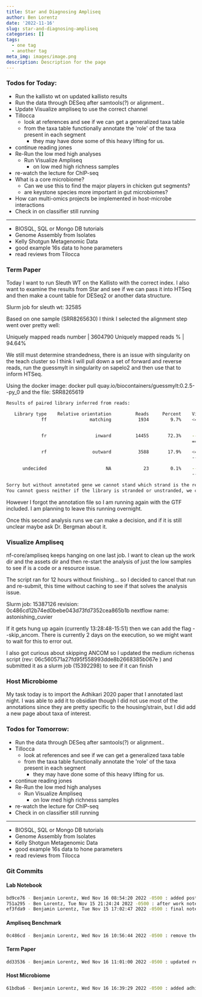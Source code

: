 ```yaml
---
title: Star and Diagnosing Ampliseq
author: Ben Lorentz
date: '2022-11-16'
slug: star-and-diagnosing-ampliseq
categories: []
tags:
  - one tag
  - another tag
meta_img: images/image.png
description: Description for the page
---
```


### Todos for Today:

- Run the kallisto wt on updated kallisto results
- Run the data through DESeq after samtools(?) or alignment..
- Update Visualize ampliseq to use the correct channel
- Tillocca
  - look at references and see if we can get a generalized taxa table
  - from the taxa table functionally annotate the 'role' of the taxa present in each segment
    - they may have done some of this heavy lifting for us.
- continue reading jones
- Re-Run the low med high analyses
  - Run Visualize Ampliseq
    - on low med high richness samples
- re-watch the lecture for ChIP-seq
- What is a core microbiome?
  - Can we use this to find the major players in chicken gut segments?
  - are keystone species more important in gut microbiomes?
- How can multi-omics projects be implemented in host-microbe interactions
- Check in on classifier still running

---

- BIOSQL, SQL or Mongo DB tutorials
- Genome Assembly from Isolates
- Kelly Shotgun Metagenomic Data
- good example 16s data to hone parameters
- read reviews from Tilocca


### Term Paper

Today I want to run Sleuth WT on the Kallisto with the correct index. I also want to examine the results from Star and see if we can pass it into HTSeq and then make a count table for DESeq2 or another data structure. 

Slurm job for sleuth wt: 32585


Based on one sample (SRR8265630) I think I selected the alignment step went over pretty well:

Uniquely mapped reads number |       3604790
     Uniquely mapped reads % |       94.64%
     
We still must determine strandedness, there is an issue with singularity on the teach cluster so I think I will pull down a set of forward and reverse reads, run the guessmylt in singularity on sapelo2 and then use that to inform HTSeq.

Using the docker image: docker pull quay.io/biocontainers/guessmylt:0.2.5--py_0 
and the file: SRR8265619

```bash
Results of paired library inferred from reads:

   Library type    Relative orientation         Reads     Percent    Vizualization
             ff                matching          1934        9.7%    <=====----<=====


             fr                  inward         14455       72.3%    ----------<=====
                                                                     =====>----------

             rf                 outward          3588       17.9%    <=====----------
                                                                     ----------=====>

      undecided                      NA            23        0.1%    -------??-------
                                                                     -------??-------

Sorry but without annotated gene we cannot stand which strand is the referential (*_firststrand / *_secondstrand).
You cannot guess neither if the library is stranded or unstranded, we can only observe the relative orientation of reads between pairs.
``` 

However I forgot the annotation file so I am running again with the GTF included. I am planning to leave this running overnight.

Once this second analysis runs we can make a decision, and if it is still unclear maybe ask Dr. Bergman about it. 

### Visualize Ampliseq

nf-core/ampliseq keeps hanging on one last job. I want to clean up the work dir and the assets dir and then re-start the analysis of just the low samples to see if is a code or a resource issue. 

The script ran for 12 hours without finishing... so I decided to cancel that run and re-submit, this time without caching to see if that solves the analysis issue.

Slurm job: 15387126
revision: 0c486cd12b74ed0bebe043d73fd7352cea865b1b 
nextflow name: astonishing_cuvier

If it gets hung up again (currently 13:28:48-15:51) then we can add the flag --skip_ancom. There is currently 2 days on the execution, so we might want to wait for this to error out. 

I also got curious about skipping ANCOM so I updated the medium richenss script (rev: 06c560571a27fd95f558993dde8b2668385b067e 
) and submitted it as a slurm job (15392298) to see if it can finish

### Host Microbiome 

My task today is to import the Adhikari 2020 paper that I annotated last night. I was able to add it to obsidian though I did not use most of the annotations since they are pretty specific to the housing/strain, but I did add a new page about taxa of interest. 

### Todos for Tomorrow:

- Run the data through DESeq after samtools(?) or alignment..
- Tillocca
  - look at references and see if we can get a generalized taxa table
  - from the taxa table functionally annotate the 'role' of the taxa present in each segment
    - they may have done some of this heavy lifting for us.
- continue reading jones
- Re-Run the low med high analyses
  - Run Visualize Ampliseq
    - on low med high richness samples
- re-watch the lecture for ChIP-seq
- Check in on classifier still running

---

- BIOSQL, SQL or Mongo DB tutorials
- Genome Assembly from Isolates
- Kelly Shotgun Metagenomic Data
- good example 16s data to hone parameters
- read reviews from Tilocca

### Git Commits 

#### Lab Notebook

```bash
bd9ce76 - Benjamin Lorentz, Wed Nov 16 08:54:20 2022 -0500 : added post for wednesday
751a295 - Ben Lorentz, Tue Nov 15 21:24:24 2022 -0500 : after work note
ef3fda9 - Benjamin Lorentz, Tue Nov 15 17:02:47 2022 -0500 : final notes for tuesday
```

#### Ampliseq Benchmark

```bash
0c486cd - Benjamin Lorentz, Wed Nov 16 10:56:44 2022 -0500 : remove the resume from both nextflow scripts
```

#### Term Paper

```bash
dd33536 - Benjamin Lorentz, Wed Nov 16 11:01:00 2022 -0500 : updated result files and moved old index results
```

#### Host Microbiome 

```bash
61bdba6 - Benjamin Lorentz, Wed Nov 16 16:39:29 2022 -0500 : added adhikari and taxa of interest
```
